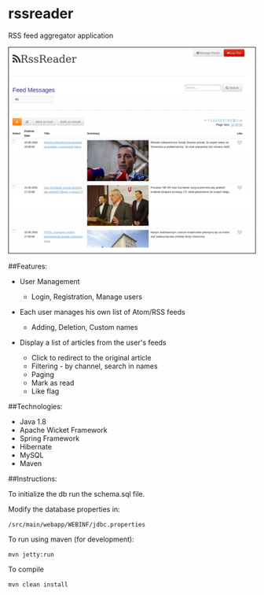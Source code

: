 # rssreader

RSS feed aggregator application

![RssReader](screenshot.png)

##Features:
- User Management
  - Login, Registration, Manage users
  
- Each user manages his own list of Atom/RSS feeds
  - Adding, Deletion, Custom names
  
- Display a list of articles from the user's feeds
  - Click to redirect to the original article
  - Filtering - by channel, search in names
  - Paging
  - Mark as read
  - Like flag

  
##Technologies:
- Java 1.8
- Apache Wicket Framework
- Spring Framework
- Hibernate
- MySQL
- Maven

##Instructions:

To initialize the db run the schema.sql file.

Modify the database properties in:
```
/src/main/webapp/WEB­INF/jdbc.properties
```

To run using maven (for development):
```
mvn jetty:run
```

To compile
```
mvn clean install
```
